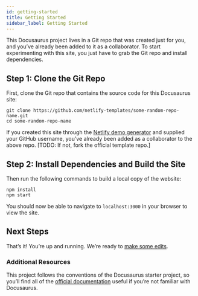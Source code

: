 ```yaml
---
id: getting-started
title: Getting Started
sidebar_label: Getting Started
---
```


This Docusaurus project lives in a Git repo that was created just for you, and
you’ve already been added to it as a collaborator. To start experimenting with
this site, you just have to grab the Git repo and install dependencies.


## Step 1: Clone the Git Repo

First, clone the Git repo that contains the source code for this Docusaurus
site:

    git clone https://github.com/netlify-templates/some-random-repo-name.git
    cd some-random-repo-name

If you created this site through the <a href='https://netlify.com'
target='_blank'>Netlify demo generator</a> and supplied your GitHub username,
you’ve already been added as a collaborator to the above repo. [TODO: If not,
fork the official template repo.]


## Step 2: Install Dependencies and Build the Site

Then run the following commands to build a local copy of the website:

    npm install
    npm start
  
You should now be able to navigate to `localhost:3000` in your browser to view
the site.


## Next Steps

That’s it! You’re up and running. We’re ready to [make some
edits](/docs/edit-a-page).


### Additional Resources

This project follows the conventions of the Docusaurus starter project, so
you’ll find all of the <a href='https://docusaurus.io/docs/en/installation'
target='_blank'>official documentation</a> useful if you’re not familiar with
Docusaurus.
